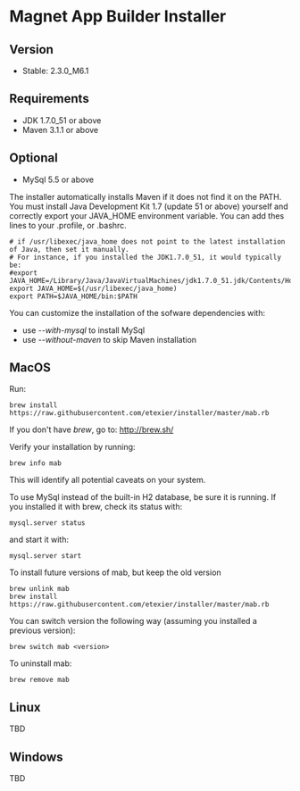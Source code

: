Magnet App Builder Installer
===================================

Version
-------
 - Stable: 2.3.0_M6.1

Requirements
------------
  - JDK 1.7.0_51 or above
  - Maven 3.1.1 or above

Optional
--------
  - MySql 5.5 or above 


The installer automatically installs Maven if it does not find it on the PATH. You must install Java Development Kit 1.7 (update 51 or above) yourself and correctly export your JAVA_HOME environment variable. 
You can add thes lines to your .profile, or .bashrc. 

```
# if /usr/libexec/java_home does not point to the latest installation of Java, then set it manually. 
# For instance, if you installed the JDK1.7.0_51, it would typically be:
#export JAVA_HOME=/Library/Java/JavaVirtualMachines/jdk1.7.0_51.jdk/Contents/Home
export JAVA_HOME=$(/usr/libexec/java_home)
export PATH=$JAVA_HOME/bin:$PATH
```

You can customize the installation of the sofware dependencies with:
 - use _--with-mysql_ to install MySql 
 - use _--without-maven_ to skip Maven installation


MacOS
-----
Run:
```
brew install https://raw.githubusercontent.com/etexier/installer/master/mab.rb
```

If you don't have _brew_, go to: http://brew.sh/

Verify your installation by running:
```
brew info mab
```
This will identify all potential caveats on your system. 

To use MySql instead of the built-in H2 database, be sure it is running. If you installed it with brew, check its status with:

```
mysql.server status
```
and start it with:
```
mysql.server start
```

To install future versions of mab, but keep the old version
```
brew unlink mab
brew install https://raw.githubusercontent.com/etexier/installer/master/mab.rb
```

You can switch version the following way (assuming you installed a previous version):
```
brew switch mab <version>
```

To uninstall mab:
```
brew remove mab
```
Linux
-----
TBD

Windows
-------
TBD
